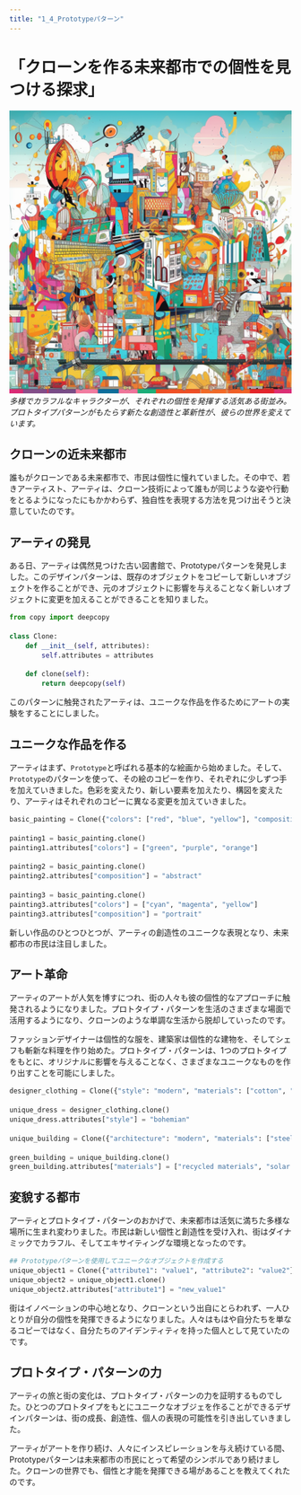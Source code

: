 ```yaml
---
title: "1_4_Prototypeパターン"
---
```


# 「クローンを作る未来都市での個性を見つける探求」
![](/images/20230327_gof/A_vibrant_cityscape_filled_with_diverse_colorful_charact_df.png)
*多様でカラフルなキャラクターが、それぞれの個性を発揮する活気ある街並み。プロトタイプパターンがもたらす新たな創造性と革新性が、彼らの世界を変えています。*
## クローンの近未来都市

誰もがクローンである未来都市で、市民は個性に憧れていました。その中で、若きアーティスト、アーティは、クローン技術によって誰もが同じような姿や行動をとるようになったにもかかわらず、独自性を表現する方法を見つけ出そうと決意していたのです。

## アーティの発見

ある日、アーティは偶然見つけた古い図書館で、Prototypeパターンを発見しました。このデザインパターンは、既存のオブジェクトをコピーして新しいオブジェクトを作ることができ、元のオブジェクトに影響を与えることなく新しいオブジェクトに変更を加えることができることを知りました。

```python
from copy import deepcopy

class Clone:
    def __init__(self, attributes):
        self.attributes = attributes

    def clone(self):
        return deepcopy(self)
```

このパターンに触発されたアーティは、ユニークな作品を作るためにアートの実験をすることにしました。

## ユニークな作品を作る

アーティはまず、`Prototype`と呼ばれる基本的な絵画から始めました。そして、`Prototype`のパターンを使って、その絵のコピーを作り、それぞれに少しずつ手を加えていきました。色彩を変えたり、新しい要素を加えたり、構図を変えたり、アーティはそれぞれのコピーに異なる変更を加えていきました。

```python
basic_painting = Clone({"colors": ["red", "blue", "yellow"], "composition": "landscape"})

painting1 = basic_painting.clone()
painting1.attributes["colors"] = ["green", "purple", "orange"]

painting2 = basic_painting.clone()
painting2.attributes["composition"] = "abstract"

painting3 = basic_painting.clone()
painting3.attributes["colors"] = ["cyan", "magenta", "yellow"]
painting3.attributes["composition"] = "portrait"
```

新しい作品のひとつひとつが、アーティの創造性のユニークな表現となり、未来都市の市民は注目しました。

## アート革命

アーティのアートが人気を博すにつれ、街の人々も彼の個性的なアプローチに触発されるようになりました。プロトタイプ・パターンを生活のさまざまな場面で活用するようになり、クローンのような単調な生活から脱却していったのです。

ファッションデザイナーは個性的な服を、建築家は個性的な建物を、そしてシェフも斬新な料理を作り始めた。プロトタイプ・パターンは、1つのプロトタイプをもとに、オリジナルに影響を与えることなく、さまざまなユニークなものを作り出すことを可能にしました。

```python
designer_clothing = Clone({"style": "modern", "materials": ["cotton", "silk"]})

unique_dress = designer_clothing.clone()
unique_dress.attributes["style"] = "bohemian"

unique_building = Clone({"architecture": "modern", "materials": ["steel", "glass"]})

green_building = unique_building.clone()
green_building.attributes["materials"] = ["recycled materials", "solar panels"]
```

## 変貌する都市

アーティとプロトタイプ・パターンのおかげで、未来都市は活気に満ちた多様な場所に生まれ変わりました。市民は新しい個性と創造性を受け入れ、街はダイナミックでカラフル、そしてエキサイティングな環境となったのです。


```python
## Prototypeパターンを使用してユニークなオブジェクトを作成する 
unique_object1 = Clone({"attribute1": "value1", "attribute2": "value2"})
unique_object2 = unique_object1.clone()
unique_object2.attributes["attribute1"] = "new_value1"
```

街はイノベーションの中心地となり、クローンという出自にとらわれず、一人ひとりが自分の個性を発揮できるようになりました。人々はもはや自分たちを単なるコピーではなく、自分たちのアイデンティティを持った個人として見ていたのです。

## プロトタイプ・パターンの力

アーティの旅と街の変化は、プロトタイプ・パターンの力を証明するものでした。ひとつのプロトタイプをもとにユニークなオブジェを作ることができるデザインパターンは、街の成長、創造性、個人の表現の可能性を引き出していきました。

アーティがアートを作り続け、人々にインスピレーションを与え続けている間、Prototypeパターンは未来都市の市民にとって希望のシンボルであり続けました。クローンの世界でも、個性と才能を発揮できる場があることを教えてくれたのです。